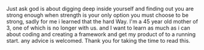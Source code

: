 Just ask god is about digging deep inside yourself and finding out you are strong enough when strength is your only option you must choose to be strong, sadly for me i learned that the hard Way. I'm a 45 year old mother of 3, one of which is no longer with us. and I want to learn as much as i can about coding and creating a framework  and get my product of to a running start. any advice is welcomed. Thank you for taking the time to read this.
